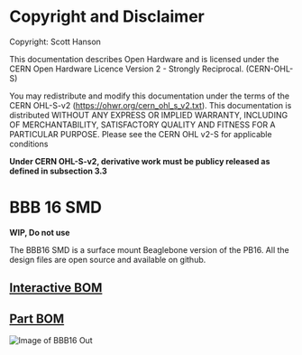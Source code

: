 # Copyright and Disclaimer
Copyright: Scott Hanson

This documentation describes Open Hardware and is licensed under the CERN Open Hardware Licence Version 2 - Strongly Reciprocal. (CERN-OHL-S)

You may redistribute and modify this documentation under the terms of the CERN OHL-S-v2 (https://ohwr.org/cern_ohl_s_v2.txt). This documentation is distributed WITHOUT ANY EXPRESS OR IMPLIED WARRANTY, INCLUDING OF MERCHANTABILITY, SATISFACTORY QUALITY AND FITNESS FOR A PARTICULAR PURPOSE. Please see the CERN OHL v2-S for applicable conditions

**Under CERN OHL-S-v2, derivative work must be publicy released as defined in subsection 3.3**

# BBB 16 SMD

**WIP, Do not use**

The BBB16 SMD is a surface mount Beaglebone version of the PB16. All the design files are open source and available on github.

## [Interactive BOM](https://computergeek1507.github.io/PB_16/BBB_16_SMD/bom/ibom)

## [Part BOM](https://github.com/computergeek1507/PB_16/raw/master/BBB_16_SMD/BBB_16_BOM.ods)

![Image of BBB16 Out](https://github.com/computergeek1507/PB_16/raw/master/BBB_16_SMD/BBB_16.png)

